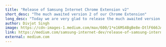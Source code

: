 ```yaml
---
title: "Release of Samsung Internet Chrome Extension v2"
short_desc: "The much awaited version 2 of our Chrome Extension"
long_desc: "Today we are very glad to release the much awaited version 2 of our Chrome Extension. Install it today to sync bookmarks across your Chrome browser on PC and Samsung Internet."
author: Divjot Singh
image: https://cdn-images-1.medium.com/max/600/1*e16MS4BgBe8e-DtlF666JA.png
link: https://medium.com/samsung-internet-dev/release-of-samsung-internet-chrome-extension-v2-644e7b97096e
external: medium.com
---
```

